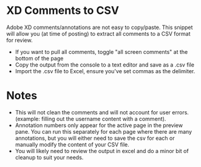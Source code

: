 # XD Comments to CSV

Adobe XD comments/annotations are not easy to copy/paste. This snippet will allow you (at time of posting) to extract all comments to a CSV format for review.

  - If you want to pull all comments, toggle "all screen comments" at the bottom of the page
  - Copy the output from the console to a text editor and save as a .csv file
  - Import the .csv file to Excel, ensure you've set commas as the delimiter. 

# Notes

  - This will not clean the comments and will not account for user errors. (example: filling out the username content with a comment).
  - Annotation numbers only appear for the active page in the preview pane. You can run this separately for each page where there are many annotations, but you will either need to save the csv for each or manually modify the content of your CSV file.
  - You will likely need to review the output in excel and do a minor bit of cleanup to suit your needs.


